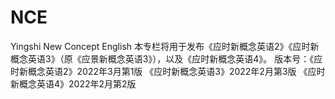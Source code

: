 # NCE
Yingshi New Concept English
本专栏将用于发布《应时新概念英语2》《应时新概念英语3》（原《应景新概念英语3》），以及《应时新概念英语4》。
版本号：《应时新概念英语2》2022年3月第1版
《应时新概念英语3》2022年2月第3版
《应时新概念英语4》2022年2月第2版
